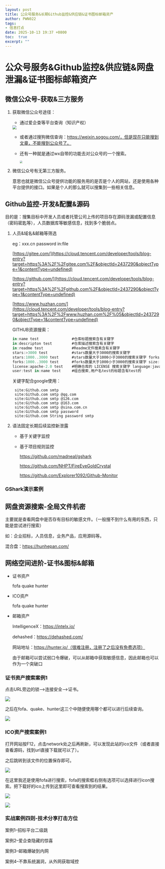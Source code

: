 ```yaml
---
layout: post
title: 公众号服务&长期Github监控&供应链&证书图标邮箱资产
author: PWN022
tags:
- 信息打点
date: 2025-10-13 19:37 +0800
toc:  true
excerpt: ""
---
```


# 公众号服务&Github监控&供应链&网盘泄漏&证书图标邮箱资产

## 微信公众号-获取&三方服务

1. 获取微信公众号途径：

   - 通过爱企查等平台查询（知识产权）

   <img src="https://cdn.jsdelivr.net/gh/PWN022/0x00@main/NetSecurity/My_screenshot/21-01.png" style="zoom: 80%;" />

   - 或者通过搜狗微信查询：https://weixin.sogou.com/，但是现在只能搜到文章，不能搜到公众号了。

   - 还有一种就是通过wx自带的功能去对公众号的一个搜索。

     <img src="https://cdn.jsdelivr.net/gh/PWN022/0x00@main/NetSecurity/My_screenshot/21-02.jpg" style="zoom: 50%;" />

2. 微信公众号有无第三方服务。

   意思也就是微信公众号提供功能的服务用的是否是个人的网站，还是使用各种平台提供的接口。如果是个人的那么就可以搜集到一些相关信息。

## Github监控-开发&配置&源码

目的是：搜集目标中开发人员或者托管公司上传的项目存在源码泄漏或配置信息（密码密匙等），人员数据库等敏感信息，找到多个脆弱点。

1. 人员&域名&邮箱等筛选

   eg：xxx.cn password in:file

   [https://gitee.com/](https://cloud.tencent.com/developer/tools/blog-entry?target=https%3A%2F%2Fgitee.com%2F&objectId=2437290&objectType=1&contentType=undefined)

   [https://github.com/](https://cloud.tencent.com/developer/tools/blog-entry?target=https%3A%2F%2Fgithub.com%2F&objectId=2437290&objectType=1&contentType=undefined)

   [https://www.huzhan.com/](https://cloud.tencent.com/developer/tools/blog-entry?target=https%3A%2F%2Fwww.huzhan.com%2F%05&objectId=2437290&objectType=1&contentType=undefined)

   GITHUB资源搜索：

   ```javascript
   in:name test               #仓库标题搜索含有关键字 
   in:descripton test         #仓库描述搜索含有关键字 
   in:readme test             #Readme文件搜素含有关键字 
   stars:>3000 test           #stars数量大于3000的搜索关键字 
   stars:1000..3000 test      #stars数量大于1000小于3000的搜索关键字 forks:>1000 test           #forks数量大于1000的搜索关键字 
   forks:1000..3000 test      #forks数量大于1000小于3000的搜索关键字 size:>=5000 test           #指定仓库大于5000k(5M)的搜索关键字 pushed:>2019-02-12 test    #发布时间大于2019-02-12的搜索关键字 created:>2019-02-12 test   #创建时间大于2019-02-12的搜索关键字 user:test                  #用户名搜素 
   license:apache-2.0 test    #明确仓库的 LICENSE 搜索关键字 language:java test         #在java语言的代码中搜索关键字 
   user:test in:name test     #组合搜索,用户名test的标题含有test的
   ```

   关键字配合google使用：

   ```
    site:Github.com smtp
    site:Github.com smtp @qq.com
    site:Github.com smtp @126.com
    site:Github.com smtp @163.com
    site:Github.com smtp @sina.com.cn
    site:Github.com smtp password
    site:Github.com String password smtp
   ```

2. 语法固定长期后续监控新泄露

   - 基于关键字监控

   - 基于项目规则监控

     https://github.com/madneal/gshark

     https://github.com/NHPT/FireEyeGoldCrystal

     https://github.com/Explorer1092/Github-Monitor

### GShark演示案例



## 网盘资源搜索-全局文件机密

主要就是查看网盘中是否存有目标的敏感文件。（一般搜不到什么有用的东西，只能是尝试进行搜索）

如：企业招标，人员信息，业务产品，应用源码等。

混合盘：https://hunhepan.com/

## 网络空间进阶-证书&图标&邮箱

- 证书资产

  fofa quake hunter

- ICO资产

  fofa quake hunter

- 邮箱资产

  IntelligenceX：https://intelx.io/

  dehashed：https://dehashed.com/

  网站地址：https://hunter.io/（很难注册，注册了之后没有免费选项）

  由于邮箱可以尝试弱口令爆破，可以从邮箱中获取敏感信息，因此邮箱也可以作为一个突破口

### 证书资产搜索案例1

点击URL旁边的锁—>连接安全—>证书。

![](https://cdn.jsdelivr.net/gh/PWN022/0x00@main/NetSecurity/My_screenshot/21-02.png)

之后在fofa、quake、hunter这三个中随便使用哪个都可以进行后续查询。

![](https://cdn.jsdelivr.net/gh/PWN022/0x00@main/NetSecurity/My_screenshot/21-03.png)

### ICO资产搜索案例1

打开网站按F12，点击network处之后再刷新，可以发现此站的ico文件（或者直接查看源码，找到url直接下载就可以了）。

之后跳转到该文件的位置保存即可。

![](https://cdn.jsdelivr.net/gh/PWN022/0x00@main/NetSecurity/My_screenshot/21-04.png)

在这里我还是使用fofa进行搜索，fofa的搜索框右侧有选项可以选择进行icon搜索。把下载好的ico上传到这里即可查看搜索到的结果。

![](https://cdn.jsdelivr.net/gh/PWN022/0x00@main/NetSecurity/My_screenshot/21-05.png)

![](https://cdn.jsdelivr.net/gh/PWN022/0x00@main/NetSecurity/My_screenshot/21-06.png)

### 实战案例四则-技术分享打击方位

案例1–招标平台二级跳

案例2–爱企查隐藏的惊喜

案例3–邮箱爆破到内网


案例4–不靠系统漏洞，从外网获取域控
